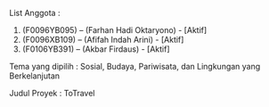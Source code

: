 List Anggota :

1. (F0096YB095) – (Farhan Hadi Oktaryono) - [Aktif]
2. (F0096XB109) – (Afifah Indah Arini) - [Aktif]
3. (F0106YB391) – (Akbar Firdaus) - [Aktif]

Tema yang dipilih :
Sosial, Budaya, Pariwisata, dan Lingkungan yang Berkelanjutan

Judul Proyek :
ToTravel
